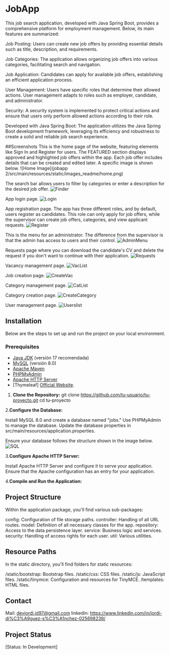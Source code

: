 # JobApp
This job search application, developed with Java Spring Boot, provides a comprehensive platform for employment management. Below, its main features are summarized:

Job Posting:
Users can create new job offers by providing essential details such as title, description, and requirements.

Job Categories:
The application allows organizing job offers into various categories, facilitating search and navigation.

Job Application:
Candidates can apply for available job offers, establishing an efficient application process.

User Management:
Users have specific roles that determine their allowed actions. User management adapts to roles such as employer, candidate, and administrator.

Security:
A security system is implemented to protect critical actions and ensure that users only perform allowed actions according to their role.

Developed with Java Spring Boot:
The application utilizes the Java Spring Boot development framework, leveraging its efficiency and robustness to create a solid and reliable job search experience.

##Screenshots
This is the home page of the website, featuring elements like Sign In and Register for users. The FEATURED section displays approved and highlighted job offers within the app. Each job offer includes details that can be created and edited later. A specific image is shown below.
![Home Image](jobapp 2/src/main/resources/static/images_readme/home.png)

The search bar allows users to filter by categories or enter a description for the desired job offer.
![Finder](/src/main/resources/static/images_readme/finder.png)

App login page.
![Login](/src/main/resources/static/images_readme/login.png)

App registration page. The app has three different roles, and by default, users register as candidates. This role can only apply for job offers, while the supervisor can create job offers, categories, and view applicant requests.
![Register](/src/main/resources/static/images_readme/register.png)

This is the menu for an administrator. The difference from the supervisor is that the admin has access to users and their control.
![AdminMenu](/src/main/resources/static/images_readme/adminMenu.png)

Requests page where you can download the candidate's CV and delete the request if you don't want to continue with their application.
![Requests](/src/main/resources/static/images_readme/requests.png)

Vacancy management page.
![VacList](/src/main/resources/static/images_readme/vacancyList.png)

Job creation page.
![CreateVac](/src/main/resources/static/images_readme/newJob.png)

Category management page.
![CatList](/src/main/resources/static/images_readme/categoryList.png)

Category creation page.
![CreateCategory](/src/main/resources/static/images_readme/newCategory.png)

User management page.
![Userslist](/src/main/resources/static/images_readme/userList.png)

## Installation
Below are the steps to set up and run the project on your local environment.

### Prerequisites
- [Java JDK](https://www.oracle.com/java/technologies/javase-downloads.html) (versión 17 recomendada)
- [MySQL](https://dev.mysql.com/downloads/mysql/) (versión 8.0)
- [Apache Maven](https://maven.apache.org/download.cgi)
- [PHPMyAdmin](https://www.phpmyadmin.net/downloads/)
- [Apache HTTP Server](http://httpd.apache.org/download.cgi)
- [Thymeleaf] [Official Website](https://www.thymeleaf.org/).


1. **Clone the Repository:**
   git clone https://github.com/tu-usuario/tu-proyecto.git
   cd tu-proyecto

2.**Configure the Database:**

Install MySQL 8.0 and create a database named "jobs." Use PHPMyAdmin to manage the database. Update the database properties in src/main/resources/application.properties.

Ensure your database follows the structure shown in the image below.
![SQL](/src/main/resources/static/images_readme/SQL.jpeg)

3.**Configure Apache HTTP Server:**

Install Apache HTTP Server and configure it to serve your application. Ensure that the Apache configuration has an entry for your application.


4.**Compile and Run the Application:**

## Project Structure
Within the application package, you'll find various sub-packages:

config: Configuration of file storage paths.
controller: Handling of all URL routes.
model: Definition of all necessary classes for the app.
repository: Access to the data persistence layer.
service: Business logic and services.
security: Handling of access rights for each user.
util: Various utilities.

## Resource Paths
In the static directory, you'll find folders for static resources:

/static/bootstrap: Bootstrap files.
/static/css: CSS files.
/static/js: JavaScript files.
/static/tinymce: Configuration and resources for TinyMCE.
/templates: HTML files.

## Contact
Mail: devjordi.jd97@gmail.com
linkedin: https://www.linkedin.com/in/jordi-di%C3%A9guez-s%C3%A1nchez-025698239/

## Project Status
[Status: In Development]

